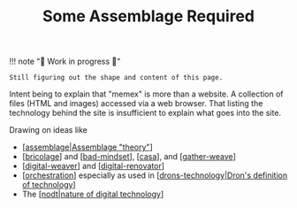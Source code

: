 ﻿---
backlinks:
- title: Colophon
  url: /memex/colophon/colophon.html
- title: Today's note
  url: /memex/seek/journal/todays-note.html
tags:
- colophon
- bad
title: Some Assemblage Required
type: note
---
!!! note "🚧  Work in progress 🚧"

    Still figuring out the shape and content of this page.

Intent being to explain that "memex" is more than a website. A collection of files (HTML and images) accessed via a web browser. That listing the technology behind the site is insufficient to explain what goes into the site.

Drawing on ideas like

- [[assemblage|Assemblage "theory"]]
- [[bricolage]] and [[bad-mindset]], [[casa]], and [[gather-weave]]
- [[digital-weaver]] and [[digital-renovator]]
- [[orchestration]] especially as used in [[drons-technology|Dron's definition of technology]]
- The [[nodt|nature of digital technology]]

[//begin]: # "Autogenerated link references for markdown compatibility"
[assemblage|Assemblage "theory"]: ../sense/Distribution/assemblage "Assemblage"
[bricolage]: ../sense/Bricolage/bricolage "Bricolage"
[bad-mindset]: ../sense/CASA/bad-mindset "The BAD (Bricolage, Affordances, Distribution) mindset"
[casa]: ../sense/CASA/casa "Contextually Appropriate Scaffolding Assemblages (CASA)"
[gather-weave]: ../sense/CASA/gather-weave "Gather and weave"
[digital-weaver]: ../sense/computing/digital-weaver "Digital Weaver"
[digital-renovator]: ../sense/computing/digital-renovator "Digital Renovator"
[orchestration]: ../sense/orchestration "Orchestration"
[drons-technology|Dron's definition of technology]: ../sense/nodt/drons-technology "Dron's take on technology"
[nodt|nature of digital technology]: ../sense/nodt/nodt "Nature of Digital Technology"
[//end]: # "Autogenerated link references"